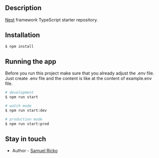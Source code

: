 ## Description

[Nest](https://github.com/nestjs/nest) framework TypeScript starter repository.

## Installation

```bash
$ npm install
```

## Running the app
Before you run this project make sure that you already adjust the .env file.
Just create .env file and the content is like at the content of example.env file.

```bash
# development
$ npm run start

# watch mode
$ npm run start:dev

# production mode
$ npm run start:prod
```
## Stay in touch

- Author - [Samuel Ricko](https://www.linkedin.com/in/samuelricko/)

